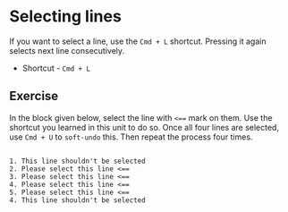 # Selecting lines

If you want to select a line, use the `Cmd + L` shortcut. Pressing it again
selects next line consecutively.

- Shortcut - `Cmd + L`

## Exercise

In the block given below, select the line with `<==` mark on them. Use the
shortcut you learned in this unit to do so. Once all four lines are selected,
use `Cmd + U` to `soft-undo` this. Then repeat the process four times.

```

1. This line shouldn't be selected
2. Please select this line <==
3. Please select this line <==
4. Please select this line <==
5. Please select this line <==
4. This line shouldn't be selected

```
